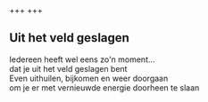 +++
+++

## Uit het veld geslagen

Iedereen heeft wel eens zo'n moment...\
dat je uit het veld geslagen bent\
Even uithuilen, bijkomen en weer doorgaan\
om je er met vernieuwde energie doorheen te slaan

